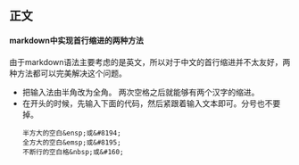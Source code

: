 ## 正文

#### markdown中实现首行缩进的两种方法
由于markdown语法主要考虑的是英文，所以对于中文的首行缩进并不太友好，两种方法都可以完美解决这个问题。

- 把输入法由半角改为全角。 两次空格之后就能够有两个汉字的缩进。
- 在开头的时候，先输入下面的代码，然后紧跟着输入文本即可。分号也不要掉。
  ```
  半方大的空白&ensp;或&#8194;
  全方大的空白&emsp;或&#8195;
  不断行的空白格&nbsp;或&#160;
  ```
